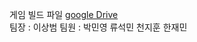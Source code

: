 게임 빌드 파일 [google Drive](https://drive.google.com/file/d/15BzgpFiDkMkjDu5pP_zJX7z2x7b1E8t1/view?usp=sharing)
<br>
팀장 : 이상범
팀원 : 박민영 류석민 천지훈 한재민
